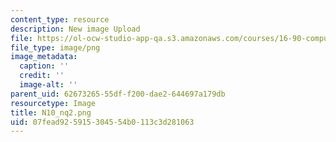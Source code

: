 ```yaml
---
content_type: resource
description: New image Upload
file: https://ol-ocw-studio-app-qa.s3.amazonaws.com/courses/16-90-computational-methods-in-aerospace-engineering-spring-2014/07fead925915304554b0113c3d281063_N10_nq2.png
file_type: image/png
image_metadata:
  caption: ''
  credit: ''
  image-alt: ''
parent_uid: 62673265-55df-f200-dae2-644697a179db
resourcetype: Image
title: N10_nq2.png
uid: 07fead92-5915-3045-54b0-113c3d281063
---
```

